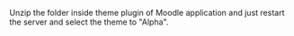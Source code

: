 Unzip the folder inside theme plugin of Moodle application and just restart the server and select the theme to "Alpha".
